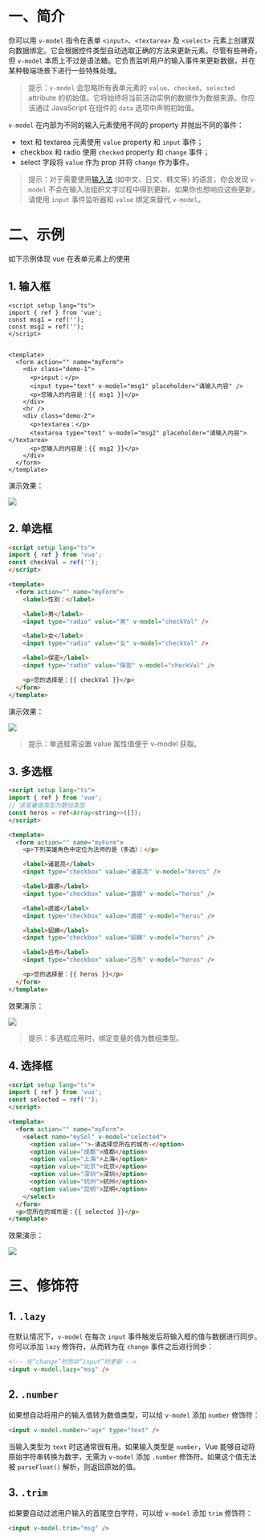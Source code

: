 # 一、简介

你可以用 `v-model` 指令在表单 `<input>`、`<textarea>` 及 `<select>` 元素上创建双向数据绑定。它会根据控件类型自动选取正确的方法来更新元素。尽管有些神奇，但 `v-model` 本质上不过是语法糖。它负责监听用户的输入事件来更新数据，并在某种极端场景下进行一些特殊处理。

> 提示：`v-model` 会忽略所有表单元素的 `value`、`checked`、`selected` attribute 的初始值。它将始终将当前活动实例的数据作为数据来源。你应该通过 JavaScript 在组件的 `data` 选项中声明初始值。

`v-model` 在内部为不同的输入元素使用不同的 property 并抛出不同的事件：

- text 和 textarea 元素使用 `value` property 和 `input` 事件；
- checkbox 和 radio 使用 `checked` property 和 `change` 事件；
- select 字段将 `value` 作为 prop 并将 `change` 作为事件。

> 提示：对于需要使用[输入法](https://en.wikipedia.org/wiki/Input_method) (如中文、日文、韩文等) 的语言，你会发现 `v-model` 不会在输入法组织文字过程中得到更新。如果你也想响应这些更新，请使用 `input` 事件监听器和 `value` 绑定来替代 `v-model`。

# 二、示例

如下示例体现 vue 在表单元素上的使用

## 1. 输入框


```vue
<script setup lang="ts">
import { ref } from 'vue';
const msg1 = ref('');
const msg2 = ref('');
</script>


<template>
  <form action="" name="myForm">
    <div class="demo-1">
      <p>input：</p>
      <input type="text" v-model="msg1" placeholder="请输入内容" />
      <p>您输入的内容是：{{ msg1 }}</p>
    </div>
    <hr />
    <div class="demo-2">
      <p>textarea：</p>
      <textarea type="text" v-model="msg2" placeholder="请输入内容"></textarea>
      <p>您输入的内容是：{{ msg2 }}</p>
    </div>
  </form>
</template>
```

演示效果：

![](IMGS/v-model-input.gif)

## 2. 单选框

```html
<script setup lang="ts">
import { ref } from 'vue';
const checkVal = ref('');
</script>

<template>
  <form action="" name="myForm">
    <label>性别：</label>

    <label>男</label>
    <input type="radio" value="男" v-model="checkVal" />

    <label>女</label>
    <input type="radio" value="女" v-model="checkVal" />

    <label>保密</label>
    <input type="radio" value="保密" v-model="checkVal" />

    <p>您的选择是：{{ checkVal }}</p>
  </form>
</template>
```

演示效果：


![](IMGS/v-model-radio.gif)

> 提示：单选框需设置 value 属性值便于 v-model 获取。

## 3. 多选框

```html
<script setup lang="ts">
import { ref } from 'vue';
// 该变量值类型为数组类型
const heros = ref<Array<string>>([]);
</script>

<template>
  <form action="" name="myForm">
    <p>下列英雄角色中定位为法师的是（多选）：</p>

    <label>诸葛亮</label>
    <input type="checkbox" value="诸葛亮" v-model="heros" />

    <label>露娜</label>
    <input type="checkbox" value="露娜" v-model="heros" />

    <label>虞姬</label>
    <input type="checkbox" value="虞姬" v-model="heros" />

    <label>貂蝉</label>
    <input type="checkbox" value="貂蝉" v-model="heros" />

    <label>吕布</label>
    <input type="checkbox" value="吕布" v-model="heros" />

    <p>您的选择是：{{ heros }}</p>
  </form>
</template>
```

效果演示：

![](IMGS/v-model-checkbox.gif)

> 提示：多选框应用时，绑定变量的值为数组类型。

## 4. 选择框

```html
<script setup lang="ts">
import { ref } from 'vue';
const selected = ref('');
</script>

<template>
  <form action="" name="myForm">
    <select name="mySel" v-model="selected">
      <option value="">-请选择您所在的城市-</option>
      <option value="成都">成都</option>
      <option value="上海">上海</option>
      <option value="北京">北京</option>
      <option value="深圳">深圳</option>
      <option value="杭州">杭州</option>
      <option value="昆明">昆明</option>
    </select>
  </form>
  <p>您所在的城市是：{{ selected }}</p>
</template>
```

效果演示：

![](IMGS/v-model-select.gif)

# 三、修饰符

## 1. `.lazy`

在默认情况下，`v-model` 在每次 `input` 事件触发后将输入框的值与数据进行同步。你可以添加 `lazy` 修饰符，从而转为在 `change` 事件之后进行同步：

```html
<!-- 在“change”时而非“input”时更新 -->
<input v-model.lazy="msg" />
```

## 2. `.number`

如果想自动将用户的输入值转为数值类型，可以给 `v-model` 添加 `number` 修饰符：

```html
<input v-model.number="age" type="text" />
```

当输入类型为 `text` 时这通常很有用。如果输入类型是 `number`，Vue 能够自动将原始字符串转换为数字，无需为 `v-model` 添加 `.number` 修饰符。如果这个值无法被 `parseFloat()` 解析，则返回原始的值。

## 3. `.trim`

如果要自动过滤用户输入的首尾空白字符，可以给 `v-model` 添加 `trim` 修饰符：

```html
<input v-model.trim="msg" />
```